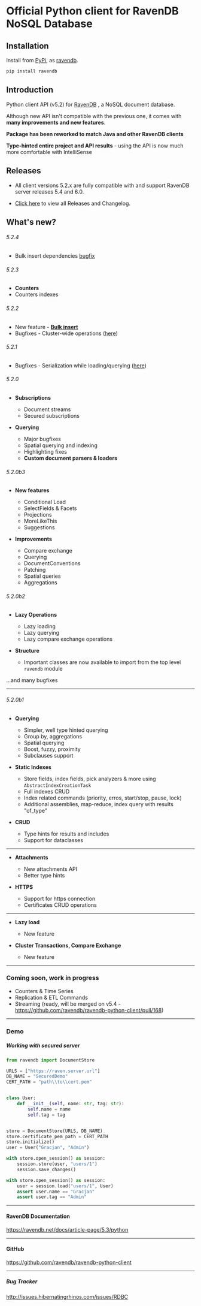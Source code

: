 
# Official Python client for RavenDB NoSQL Database

## Installation
Install from [PyPi](https://pypi.python.org/pypi), as [ravendb](https://pypi.org/project/ravendb/).
```bash
pip install ravendb
````
## Introduction
Python client API (v5.2) for [RavenDB](https://ravendb.net/) , a NoSQL document database.

Although new API isn't compatible with the previous one, it comes with **many improvements and new features**.

**Package has been reworked to match Java and other RavenDB clients**

**Type-hinted entire project and API results** - using the API is now much more comfortable with IntelliSense


## Releases

* All client versions 5.2.x are fully compatible with and support RavenDB server releases 5.4 and 6.0.

* [Click here](https://github.com/ravendb/ravendb-python-client/releases) to view all Releases and Changelog.

## What's new?

###### 5.2.4
- Bulk insert dependencies [bugfix](https://github.com/ravendb/ravendb-python-client/pull/184) 

###### 5.2.3
- **Counters**
- Counters indexes

###### 5.2.2
- New feature - **[Bulk insert](https://github.com/ravendb/ravendb-python-client/pull/161)**
- Bugfixes - Cluster-wide operations ([here](https://github.com/ravendb/ravendb-python-client/pull/166))

###### 5.2.1
- Bugfixes - Serialization while loading/querying ([here](https://github.com/ravendb/ravendb-python-client/pull/163))

###### 5.2.0
- **Subscriptions**
  - Document streams
  - Secured subscriptions


- **Querying**
  - Major bugfixes
  - Spatial querying and indexing
  - Highlighting fixes
  - **Custom document parsers & loaders**
  
  
###### 5.2.0b3
- **New features**
  - Conditional Load
  - SelectFields & Facets
  - Projections
  - MoreLikeThis
  - Suggestions


- **Improvements**
  - Compare exchange
  - Querying
  - DocumentConventions
  - Patching
  - Spatial queries
  - Aggregations


###### 5.2.0b2

- **Lazy Operations**
  - Lazy loading
  - Lazy querying
  - Lazy compare exchange operations


- **Structure**
  - Important classes are now available to import from the top level `ravendb` module


...and many bugfixes

----

###### 5.2.0b1

- **Querying** 
  - Simpler, well type hinted querying
  - Group by, aggregations
  - Spatial querying
  - Boost, fuzzy, proximity
  - Subclauses support
  

 
- **Static Indexes**
  - Store fields, index fields, pick analyzers & more using `AbstractIndexCreationTask`
  - Full indexes CRUD
  - Index related commands (priority, erros, start/stop, pause, lock)
  - Additional assemblies, map-reduce, index query with results "of_type" 
  
    
- **CRUD**
  - Type hints for results and includes
  - Support for dataclasses
   
 ------


- **Attachments**
  - New attachments API
  - Better type hints 


- **HTTPS**
  - Support for https connection
  - Certificates CRUD operations

-----

- **Lazy load**
  - New feature


- **Cluster Transactions, Compare Exchange**
  - New feature
  
-----

### **Coming soon, work in progress**
- Counters & Time Series
- Replication & ETL Commands
- Streaming (ready, will be merged on v5.4 - https://github.com/ravendb/ravendb-python-client/pull/168)

----

### Demo

##### Working with secured server
```python
from ravendb import DocumentStore

URLS = ["https://raven.server.url"]
DB_NAME = "SecuredDemo"
CERT_PATH = "path\\to\\cert.pem"


class User:
    def __init__(self, name: str, tag: str):
        self.name = name
        self.tag = tag


store = DocumentStore(URLS, DB_NAME)
store.certificate_pem_path = CERT_PATH
store.initialize()
user = User("Gracjan", "Admin")

with store.open_session() as session:
    session.store(user, "users/1")
    session.save_changes()

with store.open_session() as session:
    user = session.load("users/1", User)
    assert user.name == "Gracjan"
    assert user.tag == "Admin"
```
----
#### RavenDB Documentation
https://ravendb.net/docs/article-page/5.3/python

----
#### GitHub
https://github.com/ravendb/ravendb-python-client

-----
##### Bug Tracker
http://issues.hibernatingrhinos.com/issues/RDBC